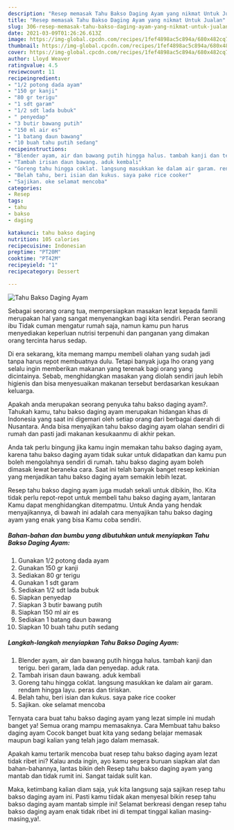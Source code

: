 ```yaml
---
description: "Resep memasak Tahu Bakso Daging Ayam yang nikmat Untuk Jualan"
title: "Resep memasak Tahu Bakso Daging Ayam yang nikmat Untuk Jualan"
slug: 306-resep-memasak-tahu-bakso-daging-ayam-yang-nikmat-untuk-jualan
date: 2021-03-09T01:26:26.613Z
image: https://img-global.cpcdn.com/recipes/1fef4898ac5c894a/680x482cq70/tahu-bakso-daging-ayam-foto-resep-utama.jpg
thumbnail: https://img-global.cpcdn.com/recipes/1fef4898ac5c894a/680x482cq70/tahu-bakso-daging-ayam-foto-resep-utama.jpg
cover: https://img-global.cpcdn.com/recipes/1fef4898ac5c894a/680x482cq70/tahu-bakso-daging-ayam-foto-resep-utama.jpg
author: Lloyd Weaver
ratingvalue: 4.5
reviewcount: 11
recipeingredient:
- "1/2 potong dada ayam"
- "150 gr kanji"
- "80 gr terigu"
- "1 sdt garam"
- "1/2 sdt lada bubuk"
- " penyedap"
- "3 butir bawang putih"
- "150 ml air es"
- "1 batang daun bawang"
- "10 buah tahu putih sedang"
recipeinstructions:
- "Blender ayam, air dan bawang putih hingga halus. tambah kanji dan terigu. beri garam, lada dan penyedap. aduk rata."
- "Tambah irisan daun bawang. aduk kembali"
- "Goreng tahu hingga coklat. langsung masukkan ke dalam air garam. rendam hingga layu. peras dan tiriskan."
- "Belah tahu, beri isian dan kukus. saya pake rice cooker"
- "Sajikan. oke selamat mencoba"
categories:
- Resep
tags:
- tahu
- bakso
- daging

katakunci: tahu bakso daging 
nutrition: 105 calories
recipecuisine: Indonesian
preptime: "PT20M"
cooktime: "PT42M"
recipeyield: "1"
recipecategory: Dessert

---
```



![Tahu Bakso Daging Ayam](https://img-global.cpcdn.com/recipes/1fef4898ac5c894a/680x482cq70/tahu-bakso-daging-ayam-foto-resep-utama.jpg)

Sebagai seorang orang tua, mempersiapkan masakan lezat kepada famili merupakan hal yang sangat menyenangkan bagi kita sendiri. Peran seorang ibu Tidak cuman mengatur rumah saja, namun kamu pun harus menyediakan keperluan nutrisi terpenuhi dan panganan yang dimakan orang tercinta harus sedap.

Di era  sekarang, kita memang mampu membeli olahan yang sudah jadi tanpa harus repot membuatnya dulu. Tetapi banyak juga lho orang yang selalu ingin memberikan makanan yang terenak bagi orang yang dicintainya. Sebab, menghidangkan masakan yang diolah sendiri jauh lebih higienis dan bisa menyesuaikan makanan tersebut berdasarkan kesukaan keluarga. 



Apakah anda merupakan seorang penyuka tahu bakso daging ayam?. Tahukah kamu, tahu bakso daging ayam merupakan hidangan khas di Indonesia yang saat ini digemari oleh setiap orang dari berbagai daerah di Nusantara. Anda bisa menyajikan tahu bakso daging ayam olahan sendiri di rumah dan pasti jadi makanan kesukaanmu di akhir pekan.

Anda tak perlu bingung jika kamu ingin memakan tahu bakso daging ayam, karena tahu bakso daging ayam tidak sukar untuk didapatkan dan kamu pun boleh mengolahnya sendiri di rumah. tahu bakso daging ayam boleh dimasak lewat beraneka cara. Saat ini telah banyak banget resep kekinian yang menjadikan tahu bakso daging ayam semakin lebih lezat.

Resep tahu bakso daging ayam juga mudah sekali untuk dibikin, lho. Kita tidak perlu repot-repot untuk membeli tahu bakso daging ayam, lantaran Kamu dapat menghidangkan ditempatmu. Untuk Anda yang hendak menyajikannya, di bawah ini adalah cara menyajikan tahu bakso daging ayam yang enak yang bisa Kamu coba sendiri.

<!--inarticleads1-->

##### Bahan-bahan dan bumbu yang dibutuhkan untuk menyiapkan Tahu Bakso Daging Ayam:

1. Gunakan 1/2 potong dada ayam
1. Gunakan 150 gr kanji
1. Sediakan 80 gr terigu
1. Gunakan 1 sdt garam
1. Sediakan 1/2 sdt lada bubuk
1. Siapkan  penyedap
1. Siapkan 3 butir bawang putih
1. Siapkan 150 ml air es
1. Sediakan 1 batang daun bawang
1. Siapkan 10 buah tahu putih sedang




<!--inarticleads2-->

##### Langkah-langkah menyiapkan Tahu Bakso Daging Ayam:

1. Blender ayam, air dan bawang putih hingga halus. tambah kanji dan terigu. beri garam, lada dan penyedap. aduk rata.
1. Tambah irisan daun bawang. aduk kembali
1. Goreng tahu hingga coklat. langsung masukkan ke dalam air garam. rendam hingga layu. peras dan tiriskan.
1. Belah tahu, beri isian dan kukus. saya pake rice cooker
1. Sajikan. oke selamat mencoba




Ternyata cara buat tahu bakso daging ayam yang lezat simple ini mudah banget ya! Semua orang mampu memasaknya. Cara Membuat tahu bakso daging ayam Cocok banget buat kita yang sedang belajar memasak maupun bagi kalian yang telah jago dalam memasak.

Apakah kamu tertarik mencoba buat resep tahu bakso daging ayam lezat tidak ribet ini? Kalau anda ingin, ayo kamu segera buruan siapkan alat dan bahan-bahannya, lantas bikin deh Resep tahu bakso daging ayam yang mantab dan tidak rumit ini. Sangat taidak sulit kan. 

Maka, ketimbang kalian diam saja, yuk kita langsung saja sajikan resep tahu bakso daging ayam ini. Pasti kamu tiidak akan menyesal bikin resep tahu bakso daging ayam mantab simple ini! Selamat berkreasi dengan resep tahu bakso daging ayam enak tidak ribet ini di tempat tinggal kalian masing-masing,ya!.


